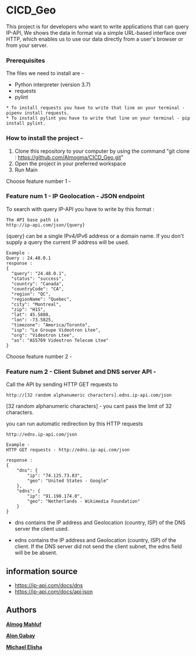 # CICD_Geo

This project is for developers who want to write applications that can query IP-API,
We shows the data in format via a simple URL-based interface over HTTP, which enables us to use our data directly from a user's browser or from your server.

### Prerequisites

The files we need to install are -
* Python interpreter (version 3.7)
* requests
* pylint

```
* To install requests you have to write that line on your terminal - pipenv install requests.
* To install pylint you have to write that line on your terminal - pip install pylint.
```
### How to install the project - 
1. Clone this repository to your computer by using the command "git clone : https://github.com/Almogma/CICD_Geo.git" 
2. Open the project in your preferred workspace
3. Run Main

Choose feature number 1 -

### Feature num 1 - IP Geolocation - JSON endpoint 

To search with query IP-API you have to write by this format : 
```
The API base path is
http://ip-api.com/json/{query}
```
{query} can be a single IPv4/IPv6 address or a domain name. If you don't supply a query the current IP address will be used.


```
Example - 
Query : 24.48.0.1
response : 
{
  "query": "24.48.0.1",
  "status": "success",
  "country": "Canada",
  "countryCode": "CA",
  "region": "QC",
  "regionName": "Quebec",
  "city": "Montreal",
  "zip": "H1S",
  "lat": 45.5808,
  "lon": -73.5825,
  "timezone": "America/Toronto",
  "isp": "Le Groupe Videotron Ltee",
  "org": "Videotron Ltee",
  "as": "AS5769 Videotron Telecom Ltee"
}
```

Choose feature number 2 -

### Feature num 2 - Client Subnet and DNS server API -  

Call the API by sending HTTP GET requests to
```
http://[32 random alphanumeric characters].edns.ip-api.com/json
```
[32 random alphanumeric characters] - you cant pass the limit of 32 characters.

you can run automatic redirection by this HTTP requests 

```
http://edns.ip-api.com/json
```

```
Example - 
HTTP GET requests - http://edns.ip-api.com/json

response : 
{
    "dns": {
        "ip": "74.125.73.83",
        "geo": "United States - Google"
    },
    "edns": {
        "ip": "91.198.174.0",
        "geo": "Netherlands - Wikimedia Foundation"
    }
}
```

* dns contains the IP address and Geolocation (country, ISP) of the DNS server the client used.

* edns contains the IP address and Geolocation (country, ISP) of the client. If the DNS server did not send the client subnet, the edns field will be be absent.

## information source

* https://ip-api.com/docs/dns
* https://ip-api.com/docs/api:json

## Authors

**[Almog Mahluf](https://github.com/Almogma)** 

**[Alon Gabay](https://github.com/AlonGabbay)** 

**[Michael Elisha](https://github.com/MichaelElisha1988)**

